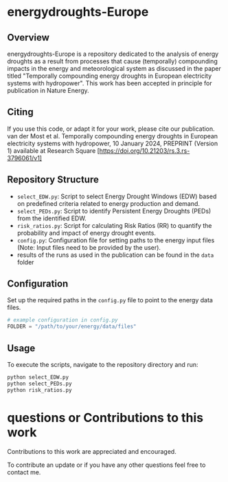 # energydroughts-Europe


## Overview

energydroughts-Europe is a repository dedicated to the analysis of energy droughts as a result from processes that cause (temporally) compounding impacts in the energy and meteorological system as discussed in the paper titled "Temporally compounding energy droughts in European electricity systems with hydropower". This work has been accepted in principle for publication in Nature Energy. 

## Citing
If you use this code, or adapt it for your work, please cite our publication. van der Most et al. Temporally compounding energy droughts in European electricity systems with hydropower, 10 January 2024, PREPRINT (Version 1) available at Research Square [https://doi.org/10.21203/rs.3.rs-3796061/v1]


## Repository Structure

- `select_EDW.py`: Script to select Energy Drought Windows (EDW) based on predefined criteria related to energy production and demand.
- `select_PEDs.py`: Script to identify Persistent Energy Droughts (PEDs) from the identified EDW.
- `risk_ratios.py`: Script for calculating Risk Ratios (RR) to quantify the probability and impact of energy drought events.
- `config.py`: Configuration file for setting paths to the energy input files (Note: Input files need to be provided by the user).
- results of the runs as used in the publication can be found in the `data` folder

## Configuration

Set up the required paths in the `config.py` file to point to the energy data files.

```python
# example configuration in config.py
FOLDER = "/path/to/your/energy/data/files"

```

## Usage
To execute the scripts, navigate to the repository directory and run:
```bash
python select_EDW.py
python select_PEDs.py
python risk_ratios.py
```

# questions or Contributions to this work
Contributions to this work are appreciated and encouraged.

To contribute an update or if you have any other questions feel free to contact me.




